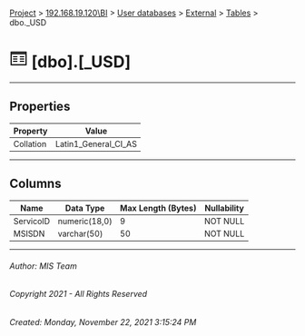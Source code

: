#### 

[Project](../../../../index.md) > [192.168.19.120\\BI](../../../index.md) > [User databases](../../index.md) > [External](../index.md) > [Tables](Tables.md) > dbo._USD

# ![Tables](../../../../Images/Table32.png) [dbo].[_USD]

---

## <a name="#properties"></a>Properties

| Property | Value |
|---|---|
| Collation | Latin1_General_CI_AS |


---

## <a name="#columns"></a>Columns

| Name | Data Type | Max Length (Bytes) | Nullability |
|---|---|---|---|
| ServicoID | numeric(18,0) | 9 | NOT NULL |
| MSISDN | varchar(50) | 50 | NOT NULL |


---

###### Author:  MIS Team

###### Copyright 2021 - All Rights Reserved

###### Created: Monday, November 22, 2021 3:15:24 PM

